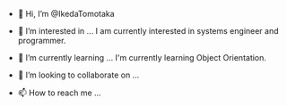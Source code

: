 - 👋 Hi, I’m @IkedaTomotaka
- 👀 I’m interested in ...
I am currently interested in systems engineer and programmer.

- 🌱 I’m currently learning ...
I'm currently learning Object Orientation.

- 💞️ I’m looking to collaborate on ...
- 📫 How to reach me ...

<!---
Growing-03/Growing-03 is a ✨ special ✨ repository because its `README.md` (this file) appears on your GitHub profile.
You can click the Preview link to take a look at your changes.
--->
